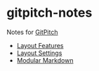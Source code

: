 # gitpitch-notes

Notes for [GitPitch](https://gitpitch.com)

* [Layout Features](https://gitpitch.com/docs/layout-features)
* [Layout Settings](https://gitpitch.com/docs/settings/layout)
* [Modular Markdown](https://gitpitch.com/docs/git/branch-shared-markdown)
